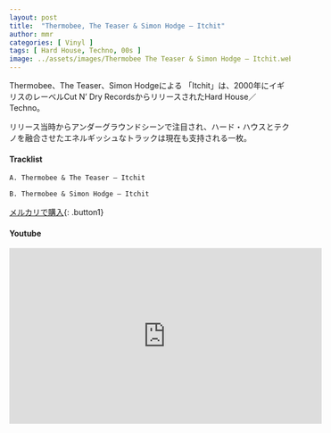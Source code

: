 ```yaml
---
layout: post
title:  "Thermobee, The Teaser & Simon Hodge – Itchit"
author: mmr
categories: [ Vinyl ]
tags: [ Hard House, Techno, 00s ]
image: ../assets/images/Thermobee The Teaser & Simon Hodge – Itchit.webp
---
```


Thermobee、The Teaser、Simon Hodgeによる
「Itchit」は、2000年にイギリスのレーベルCut N’ Dry RecordsからリリースされたHard House／Techno。

リリース当時からアンダーグラウンドシーンで注目され、ハード・ハウスとテクノを融合させたエネルギッシュなトラックは現在も支持される一枚。

#### Tracklist
```md
A. Thermobee & The Teaser – Itchit

B. Thermobee & Simon Hodge – Itchit
```

[メルカリで購入](https://jp.mercari.com/item/m58035463239?afid=6142608987){: .button1}

#### Youtube
<iframe width="560" height="315" src="https://www.youtube.com/embed/kwNxKKm5aUQ?si=9SzQFfpd2kccwTFD" title="YouTube video player" frameborder="0" allow="accelerometer; autoplay; clipboard-write; encrypted-media; gyroscope; picture-in-picture; web-share" referrerpolicy="strict-origin-when-cross-origin" allowfullscreen></iframe>